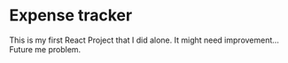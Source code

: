 # Expense tracker

This is my first React Project that I did alone. It might need improvement... Future me problem.
